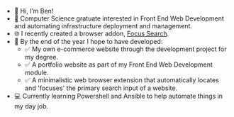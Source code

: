 - 👋 Hi, I’m Ben!
- 👀 Computer Science gratuate interested in Front End Web Development and automating infrastructure deployment and management.
- 🌐 I recently created a browser addon, [Focus Search](https://chrome.google.com/webstore/detail/search-bar-focus/obpjnhenhageebpgaaidbokphnniilji).
- 🚀 By the end of the year I hope to have developed:
   - ✅ My own e-commerce website through the development project for my degree.  
   - ✅ A portfolio website as part of my Front End Web Development module.  
   - ✅ A minimalistic web browser extension that automatically locates and 'focuses' the primary search input of a website.
- 💻 Currently learning Powershell and Ansible to help automate things in my day job.

<!---
BenEmm/BenEmm is a ✨ special ✨ repository because its `README.md` (this file) appears on your GitHub profile.
You can click the Preview link to take a look at your changes.
--->
